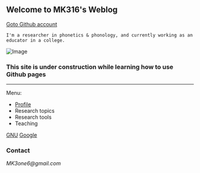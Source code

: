 ## Welcome to MK316's Weblog

[Goto Github account]("https://github.com/MK316/")
```
I'm a researcher in phonetics & phonology, and currently working as an educator in a college.
```

![Image](https://github.com/MK316/mkfiles/blob/main/porfile.JPG)

### This site is under construction while learning how to use Github pages

---  
Menu:

- [Profile]("https://www.google.com")
- Research topics
- Research tools
- Teaching




[GNU]("https://www.gnu.ac.kr")
[Google]("https://www.google.com")




### Contact
_MK3one6@gmail.com_
